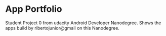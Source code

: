 # App Portfolio
Student Project 0 from udacity Android Developer Nanodegree.
Shows the apps build by ribertojunior@gmail on this Nanodegree.
